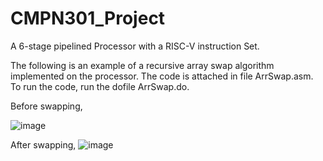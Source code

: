 # CMPN301_Project
A 6-stage pipelined Processor with a RISC-V instruction Set.

The following is an example of a recursive array swap algorithm implemented on the processor. The code is attached in file ArrSwap.asm. To run the code, run the dofile ArrSwap.do.

Before swapping,

![image](https://github.com/mg200/6-Stage-Pipelined-MIPS-Processor/assets/104623598/cb865a4f-53e9-448f-8414-c000de7fd583)


After swapping,
![image](https://github.com/mg200/6-Stage-Pipelined-MIPS-Processor/assets/104623598/c51353dc-c76f-4076-b902-cd9f1a75cf89)

